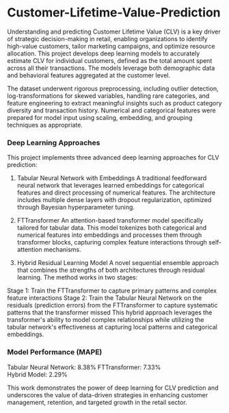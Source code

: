 # Customer-Lifetime-Value-Prediction
Understanding and predicting Customer Lifetime Value (CLV) is a key driver of strategic decision-making in retail, enabling organizations to identify high-value customers, tailor marketing campaigns, and optimize resource allocation. This project develops deep learning models to accurately estimate CLV for individual customers, defined as the total amount spent across all their transactions. The models leverage both demographic data and behavioral features aggregated at the customer level.

The dataset underwent rigorous preprocessing, including outlier detection, log-transformations for skewed variables, handling rare categories, and feature engineering to extract meaningful insights such as product category diversity and transaction history. Numerical and categorical features were prepared for model input using scaling, embedding, and grouping techniques as appropriate.

### Deep Learning Approaches
This project implements three advanced deep learning approaches for CLV prediction:

1. Tabular Neural Network with Embeddings
A traditional feedforward neural network that leverages learned embeddings for categorical features and direct processing of numerical features. The architecture includes multiple dense layers with dropout regularization, optimized through Bayesian hyperparameter tuning.

2. FTTransformer
An attention-based transformer model specifically tailored for tabular data. This model tokenizes both categorical and numerical features into embeddings and processes them through transformer blocks, capturing complex feature interactions through self-attention mechanisms.

3. Hybrid Residual Learning Model
A novel sequential ensemble approach that combines the strengths of both architectures through residual learning. The method works in two stages:

Stage 1: Train the FTTransformer to capture primary patterns and complex feature interactions
Stage 2: Train the Tabular Neural Network on the residuals (prediction errors) from the FTTransformer to capture systematic patterns that the transformer missed
This hybrid approach leverages the transformer's ability to model complex relationships while utilizing the tabular network's effectiveness at capturing local patterns and categorical embeddings.

### Model Performance (MAPE)
Tabular Neural Network: 8.38%
FTTransformer:	7.33%	
Hybrid Model:	2.29%	

This work demonstrates the power of deep learning for CLV prediction and underscores the value of data-driven strategies in enhancing customer management, retention, and targeted growth in the retail sector.
